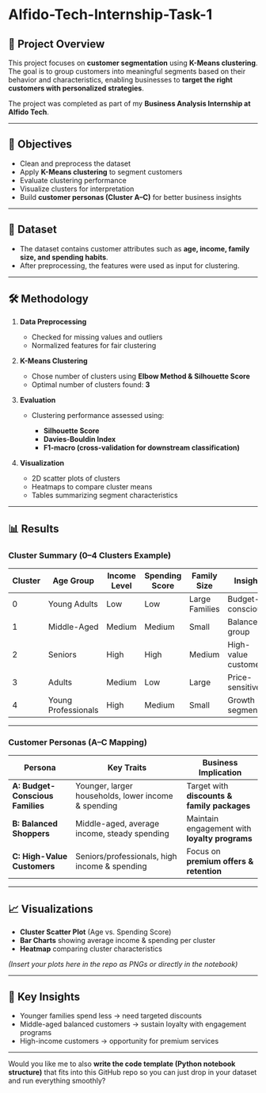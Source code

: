 # Alfido-Tech-Internship-Task-1

## 📌 Project Overview

This project focuses on **customer segmentation** using **K-Means clustering**. The goal is to group customers into meaningful segments based on their behavior and characteristics, enabling businesses to **target the right customers with personalized strategies**.

The project was completed as part of my **Business Analysis Internship at Alfido Tech**.

---

## 🎯 Objectives

* Clean and preprocess the dataset
* Apply **K-Means clustering** to segment customers
* Evaluate clustering performance
* Visualize clusters for interpretation
* Build **customer personas (Cluster A–C)** for better business insights

---

## 📂 Dataset

* The dataset contains customer attributes such as **age, income, family size, and spending habits**.
* After preprocessing, the features were used as input for clustering.

---

## 🛠️ Methodology

1. **Data Preprocessing**

   * Checked for missing values and outliers
   * Normalized features for fair clustering

2. **K-Means Clustering**

   * Chose number of clusters using **Elbow Method & Silhouette Score**
   * Optimal number of clusters found: **3**

3. **Evaluation**

   * Clustering performance assessed using:

     * **Silhouette Score**
     * **Davies-Bouldin Index**
     * **F1-macro (cross-validation for downstream classification)**

4. **Visualization**

   * 2D scatter plots of clusters
   * Heatmaps to compare cluster means
   * Tables summarizing segment characteristics

---

## 📊 Results

### Cluster Summary (0–4 Clusters Example)

| Cluster | Age Group           | Income Level | Spending Score | Family Size    | Insight              |
| ------- | ------------------- | ------------ | -------------- | -------------- | -------------------- |
| 0       | Young Adults        | Low          | Low            | Large Families | Budget-conscious     |
| 1       | Middle-Aged         | Medium       | Medium         | Small          | Balanced group       |
| 2       | Seniors             | High         | High           | Medium         | High-value customers |
| 3       | Adults              | Medium       | Low            | Large          | Price-sensitive      |
| 4       | Young Professionals | High         | Medium         | Small          | Growth segment       |

---

### Customer Personas (A–C Mapping)

| Persona                          | Key Traits                                          | Business Implication                          |
| -------------------------------- | --------------------------------------------------- | --------------------------------------------- |
| **A: Budget-Conscious Families** | Younger, larger households, lower income & spending | Target with **discounts & family packages**   |
| **B: Balanced Shoppers**         | Middle-aged, average income, steady spending        | Maintain engagement with **loyalty programs** |
| **C: High-Value Customers**      | Seniors/professionals, high income & spending       | Focus on **premium offers & retention**       |

---

## 📈 Visualizations

* **Cluster Scatter Plot** (Age vs. Spending Score)
* **Bar Charts** showing average income & spending per cluster
* **Heatmap** comparing cluster characteristics

*(Insert your plots here in the repo as PNGs or directly in the notebook)*

---

## 📌 Key Insights

* Younger families spend less → need targeted discounts
* Middle-aged balanced customers → sustain loyalty with engagement programs
* High-income customers → opportunity for premium services

---


Would you like me to also **write the code template (Python notebook structure)** that fits into this GitHub repo so you can just drop in your dataset and run everything smoothly?
